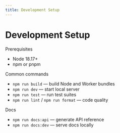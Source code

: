 ```yaml
---
title: Development Setup
---
```


# Development Setup

Prerequisites
- Node 18.17+
- npm or pnpm

Common commands
- `npm run build` — build Node and Worker bundles
- `npm run dev` — start local server
- `npm run test` — run test suites
- `npm run lint` / `npm run format` — code quality

Docs
- `npm run docs:api` — generate API reference
- `npm run docs:dev` — serve docs locally

